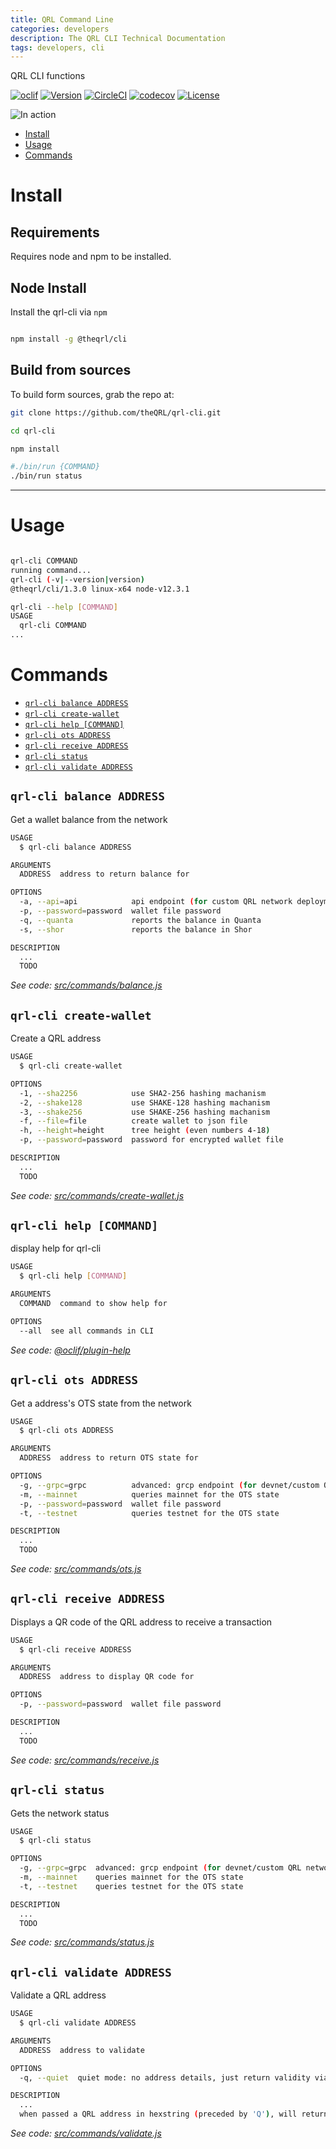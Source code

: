 ```yaml
---
title: QRL Command Line
categories: developers
description: The QRL CLI Technical Documentation
tags: developers, cli
---
```


QRL CLI functions

[![oclif](https://img.shields.io/badge/cli-oclif-brightgreen.svg)](https://oclif.io)
[![Version](https://img.shields.io/npm/v/@theqrl/cli.svg)](https://npmjs.org/package/@theqrl/cli)
[![CircleCI](https://circleci.com/gh/theQRL/qrl-cli.svg?style=svg)](https://circleci.com/gh/theQRL/qrl-cli)
[![codecov](https://codecov.io/gh/theQRL/qrl-cli/branch/master/graph/badge.svg)](https://codecov.io/gh/theQRL/qrl-cli)
[![License](https://img.shields.io/npm/l/@theqrl/cli.svg)](https://github.com/theqrl/qrl-cli/blob/master/package.json)

![In action](/assets/developers/render1563726016790.gif)

<!-- toc -->
* [Install](#install)
* [Usage](#usage)
* [Commands](#commands)
<!-- tocstop -->

# Install

## Requirements

Requires node and npm to be installed.

## Node Install

Install the qrl-cli via `npm`

```bash

npm install -g @theqrl/cli

```

## Build from sources


To build form sources, grab the repo at:

```bash
git clone https://github.com/theQRL/qrl-cli.git

cd qrl-cli

npm install

#./bin/run {COMMAND}
./bin/run status
```

---

# Usage

<!-- usage -->

```bash

qrl-cli COMMAND
running command...
qrl-cli (-v|--version|version)
@theqrl/cli/1.3.0 linux-x64 node-v12.3.1

qrl-cli --help [COMMAND]
USAGE
  qrl-cli COMMAND
...
```
<!-- usagestop -->

# Commands

<!-- commands -->

* [`qrl-cli balance ADDRESS`](#qrl-cli-balance-address)
* [`qrl-cli create-wallet`](#qrl-cli-create-wallet)
* [`qrl-cli help [COMMAND]`](#qrl-cli-help-command)
* [`qrl-cli ots ADDRESS`](#qrl-cli-ots-address)
* [`qrl-cli receive ADDRESS`](#qrl-cli-receive-address)
* [`qrl-cli status`](#qrl-cli-status)
* [`qrl-cli validate ADDRESS`](#qrl-cli-validate-address)

## `qrl-cli balance ADDRESS`

Get a wallet balance from the network

```bash
USAGE
  $ qrl-cli balance ADDRESS

ARGUMENTS
  ADDRESS  address to return balance for

OPTIONS
  -a, --api=api            api endpoint (for custom QRL network deployments)
  -p, --password=password  wallet file password
  -q, --quanta             reports the balance in Quanta
  -s, --shor               reports the balance in Shor

DESCRIPTION
  ...
  TODO
```

_See code: [src/commands/balance.js](https://github.com/theqrl/qrl-cli/blob/v1.3.0/src/commands/balance.js)_

## `qrl-cli create-wallet`

Create a QRL address

```bash
USAGE
  $ qrl-cli create-wallet

OPTIONS
  -1, --sha2256            use SHA2-256 hashing machanism
  -2, --shake128           use SHAKE-128 hashing machanism
  -3, --shake256           use SHAKE-256 hashing machanism
  -f, --file=file          create wallet to json file
  -h, --height=height      tree height (even numbers 4-18)
  -p, --password=password  password for encrypted wallet file

DESCRIPTION
  ...
  TODO
```

_See code: [src/commands/create-wallet.js](https://github.com/theqrl/qrl-cli/blob/v1.3.0/src/commands/create-wallet.js)_

## `qrl-cli help [COMMAND]`

display help for qrl-cli

```bash
USAGE
  $ qrl-cli help [COMMAND]

ARGUMENTS
  COMMAND  command to show help for

OPTIONS
  --all  see all commands in CLI
```

_See code: [@oclif/plugin-help](https://github.com/oclif/plugin-help/blob/v2.2.0/src/commands/help.ts)_

## `qrl-cli ots ADDRESS`

Get a address's OTS state from the network

```bash
USAGE
  $ qrl-cli ots ADDRESS

ARGUMENTS
  ADDRESS  address to return OTS state for

OPTIONS
  -g, --grpc=grpc          advanced: grcp endpoint (for devnet/custom QRL network deployments)
  -m, --mainnet            queries mainnet for the OTS state
  -p, --password=password  wallet file password
  -t, --testnet            queries testnet for the OTS state

DESCRIPTION
  ...
  TODO
```

_See code: [src/commands/ots.js](https://github.com/theqrl/qrl-cli/blob/v1.3.0/src/commands/ots.js)_

## `qrl-cli receive ADDRESS`

Displays a QR code of the QRL address to receive a transaction

```bash
USAGE
  $ qrl-cli receive ADDRESS

ARGUMENTS
  ADDRESS  address to display QR code for

OPTIONS
  -p, --password=password  wallet file password

DESCRIPTION
  ...
  TODO
```

_See code: [src/commands/receive.js](https://github.com/theqrl/qrl-cli/blob/v1.3.0/src/commands/receive.js)_

## `qrl-cli status`

Gets the network status

```bash
USAGE
  $ qrl-cli status

OPTIONS
  -g, --grpc=grpc  advanced: grcp endpoint (for devnet/custom QRL network deployments)
  -m, --mainnet    queries mainnet for the OTS state
  -t, --testnet    queries testnet for the OTS state

DESCRIPTION
  ...
  TODO
```

_See code: [src/commands/status.js](https://github.com/theqrl/qrl-cli/blob/v1.3.0/src/commands/status.js)_

## `qrl-cli validate ADDRESS`

Validate a QRL address

```bash
USAGE
  $ qrl-cli validate ADDRESS

ARGUMENTS
  ADDRESS  address to validate

OPTIONS
  -q, --quiet  quiet mode: no address details, just return validity via exit code

DESCRIPTION
  ...
  when passed a QRL address in hexstring (preceded by 'Q'), will return details about the addresses validity.
```

_See code: [src/commands/validate.js](https://github.com/theqrl/qrl-cli/blob/v1.3.0/src/commands/validate.js)_
<!-- commandsstop -->
